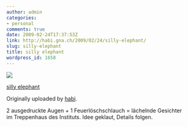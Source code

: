 ```yaml
---
author: admin
categories:
- personal
comments: true
date: 2009-02-24T17:37:53Z
link: http://habi.gna.ch/2009/02/24/silly-elephant/
slug: silly-elephant
title: silly elephant
wordpress_id: 1658
---
```


[![](http://farm4.static.flickr.com/3539/3306291219_dc1c7eeea3_m.jpg)](http://www.flickr.com/photos/habi/3306291219/)



[silly elephant](http://www.flickr.com/photos/habi/3306291219/)


Originally uploaded by [habi](http://www.flickr.com/people/habi/).




2 ausgedruckte Augen + 1 Feuerlöschschlauch = lächelnde Gesichter im Treppenhaus des Instituts. Idee geklaut, Details folgen.

